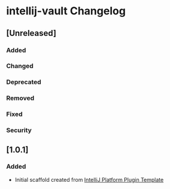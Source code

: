 <!-- Keep a Changelog guide -> https://keepachangelog.com -->

# intellij-vault Changelog

## [Unreleased]
### Added

### Changed

### Deprecated

### Removed

### Fixed

### Security
## [1.0.1]
### Added
- Initial scaffold created from [IntelliJ Platform Plugin Template](https://github.com/JetBrains/intellij-platform-plugin-template)
